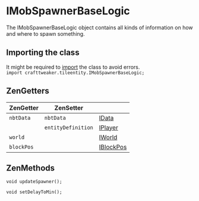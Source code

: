 # IMobSpawnerBaseLogic

The IMobSpawnerBaseLogic object contains all kinds of information on how and where to spawn something.  

## Importing the class
It might be required to [import](/AdvancedFunctions/Import/) the class to avoid errors.  
`import crafttweaker.tileentity.IMobSpawnerBaseLogic;`

## ZenGetters

| ZenGetter   | ZenSetter          |                                                         |
|-------------|--------------------|---------------------------------------------------------|
| `nbtData`   | `nbtData`          | [IData](/Vanilla/Data/IData/)                           |
|             | `entityDefinition` | [IPlayer](/Vanilla/Players/IPlayer/)                    |
| `world`     |                    | [IWorld](/Vanilla/World/IWorld)                         |
| `blockPos`  |                    | [IBlockPos](/Vanilla/World/IBlockPos)                   |

## ZenMethods

```
void updateSpawner();

void setDelayToMin();
```